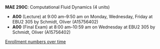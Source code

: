 **MAE 290C**: Computational Fluid Dynamics (4 units)

- **A00** (Lecture) at 9:00 am–9:50 am on Monday, Wednesday, Friday at EBU2 305 by Schmidt, Oliver (A15756402)
- **A00** (Final Exam) at 8:00 am–10:59 am on Wednesday at EBU2 305 by Schmidt, Oliver (A15756402)

[Enrollment numbers over time](./MAE290C.tsv)

